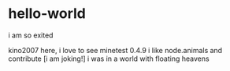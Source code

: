 hello-world
===========

i am so exited


kino2007 here, i love to see minetest 0.4.9 i like node.animals and contribute [i am joking!]
i was in a world with floating heavens



























































































































































































































































































































































































































































































































































































































































































































































































































































































































































































































































































































































































































































































































































